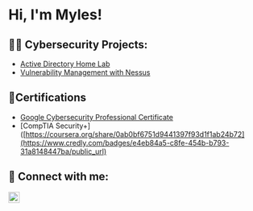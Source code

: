 <h1>Hi, I'm Myles! <br/>

<h2>👨‍💻 Cybersecurity Projects:</h2>


  - [Active Directory Home Lab](https://github.com/MylesOkine/ActiveDirectoryLab)
  - [Vulnerability Management with Nessus](https://github.com/MylesOkine/VulnerabilityManagement)
  

<h2>📄Certifications</h2>
 
  - [Google Cybersecurity Professional Certificate](https://coursera.org/share/0ab0bf6751d9441397f93d1f1ab24b72)
  - [CompTIA Security+]([https://coursera.org/share/0ab0bf6751d9441397f93d1f1ab24b72](https://www.credly.com/badges/e4eb84a5-c8fe-454b-b793-31a8148447ba/public_url)

<h2> 🤳 Connect with me:</h2>

[<img align="left" alt="JoshMadakor | LinkedIn" width="22px" src="https://cdn.jsdelivr.net/npm/simple-icons@v3/icons/linkedin.svg" />][linkedin]

[linkedin]:www.linkedin.com/in/mylesokine

